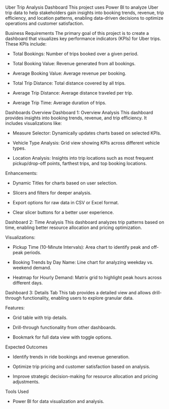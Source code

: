 Uber Trip Analysis Dashboard
This project uses Power BI to analyze Uber trip data to help stakeholders gain insights into booking trends, revenue, trip efficiency, and location patterns, enabling data-driven decisions to optimize operations and customer satisfaction.

Business Requirements
The primary goal of this project is to create a dashboard that visualizes key performance indicators (KPIs) for Uber trips. These KPIs include:

* Total Bookings: Number of trips booked over a given period.

* Total Booking Value: Revenue generated from all bookings.

* Average Booking Value: Average revenue per booking.

* Total Trip Distance: Total distance covered by all trips.

* Average Trip Distance: Average distance traveled per trip.

* Average Trip Time: Average duration of trips.

Dashboards Overview
Dashboard 1: Overview Analysis
This dashboard provides insights into booking trends, revenue, and trip efficiency. It includes visualizations like:

* Measure Selector: Dynamically updates charts based on selected KPIs.

* Vehicle Type Analysis: Grid view showing KPIs across different vehicle types.

* Location Analysis: Insights into trip locations such as most frequent pickup/drop-off points, farthest trips, and top booking locations.

Enhancements:

* Dynamic Titles for charts based on user selection.

* Slicers and filters for deeper analysis.

* Export options for raw data in CSV or Excel format.

* Clear slicer buttons for a better user experience.

Dashboard 2: Time Analysis
This dashboard analyzes trip patterns based on time, enabling better resource allocation and pricing optimization.

Visualizations:

* Pickup Time (10-Minute Intervals): Area chart to identify peak and off-peak periods.

* Booking Trends by Day Name: Line chart for analyzing weekday vs. weekend demand.

* Heatmap for Hourly Demand: Matrix grid to highlight peak hours across different days.

Dashboard 3: Details Tab
This tab provides a detailed view and allows drill-through functionality, enabling users to explore granular data.

Features:

* Grid table with trip details.

* Drill-through functionality from other dashboards.

* Bookmark for full data view with toggle options.

Expected Outcomes
* Identify trends in ride bookings and revenue generation.

* Optimize trip pricing and customer satisfaction based on analysis.

* Improve strategic decision-making for resource allocation and pricing adjustments.


Tools Used
* Power BI for data visualization and analysis.


